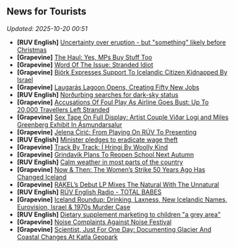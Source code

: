 ## News for Tourists

*Updated: 2025-10-20 00:51*

- **[RUV English]** <a href="https://nyr.ruv.is/english/2025-10-15-uncertainty-over-eruption-but-something-likely-before-christmas-456207/" target="_blank">Uncertainty over eruption - but &quot;something&quot; likely before Christmas</a>
- **[Grapevine]** <a href="https://grapevine.is/mag/articles/2025/09/30/the-haul-yes-mps-buy-stuff-too/" target="_blank">The Haul: Yes, MPs Buy Stuff Too</a>
- **[Grapevine]** <a href="https://grapevine.is/mag/2025/10/12/word-of-the-issue-stranded-idiot/" target="_blank">Word Of The Issue: Stranded Idiot</a>
- **[Grapevine]** <a href="https://grapevine.is/news/2025/10/08/bjork-expresses-support-to-icelandic-citizen-kidnapped-by-israel/" target="_blank">Björk Expresses Support To Icelandic Citizen Kidnapped By Israel</a>
- **[Grapevine]** <a href="https://grapevine.is/news/2025/10/16/laugaras-lagoon-opens-creating-fifty-new-jobs/" target="_blank">Laugarás Lagoon Opens, Creating Fifty New Jobs</a>
- **[RUV English]** <a href="https://nyr.ruv.is/english/2025-10-16-nordurthing-searches-for-dark-sky-status-456241/" target="_blank">Norðurþing searches for dark-sky status</a>
- **[Grapevine]** <a href="https://grapevine.is/mag/2025/10/12/accusations-of-foul-play-as-airline-goes-bust-up-to-20000-travellers-left-stranded/" target="_blank">Accusations Of Foul Play As Airline Goes Bust: Up To 20,000 Travellers Left Stranded</a>
- **[Grapevine]** <a href="https://grapevine.is/icelandic-culture/2025/10/13/sex-tape-on-full-display-artist-couple-vidar-logi-and-miles-greenberg-exhibit-in-asmundarsalur/" target="_blank">Sex Tape On Full Display: Artist Couple Viðar Logi and Miles Greenberg Exhibit In Ásmundarsalur</a>
- **[Grapevine]** <a href="https://grapevine.is/mag/2025/10/15/jelena-ciric-from-playing-on-ruv-to-presenting/" target="_blank">Jelena Ćirić: From Playing On RÚV To Presenting</a>
- **[RUV English]** <a href="https://nyr.ruv.is/english/2025-10-16-minister-pledges-to-eradicate-wage-theft-456294/" target="_blank">Minister pledges to eradicate wage theft</a>
- **[Grapevine]** <a href="https://grapevine.is/music/2025/10/13/track-by-track-i-hringi-by-woolly-kind/" target="_blank">Track By Track: Í Hringi By Woolly Kind</a>
- **[Grapevine]** <a href="https://grapevine.is/news/2025/10/17/plans-to-reopen-school-in-grindavik-next-autumn/" target="_blank">Grindavík Plans To Reopen School Next Autumn</a>
- **[RUV English]** <a href="https://nyr.ruv.is/english/2025-10-17-calm-weather-in-most-parts-of-the-country-456392/" target="_blank">Calm weather in most parts of the country</a>
- **[Grapevine]** <a href="https://grapevine.is/mag/2025/10/15/now-then-the-womens-strike-50-years-ago-has-changed-iceland/" target="_blank">Now & Then: The Women’s Strike 50 Years Ago Has Changed Iceland</a>
- **[Grapevine]** <a href="https://grapevine.is/music/2025/10/15/rakels-debut-lp-mixes-the-natural-with-the-unnatural/" target="_blank">RAKEL’s Debut LP Mixes The Natural With The Unnatural</a>
- **[RUV English]** <a href="https://nyr.ruv.is/english/2025-10-14-ruv-english-radio-total-babes-456132/" target="_blank">RÚV English Radio - TOTAL BABES</a>
- **[Grapevine]** <a href="https://grapevine.is/news/2025/10/14/iceland-roundup-drinking-laxness-new-icelandic-names-eurovision-israel-1970s-murder-case/" target="_blank">Iceland Roundup: Drinking, Laxness, New Icelandic Names, Eurovision, Israel & 1970s Murder Case</a>
- **[RUV English]** <a href="https://nyr.ruv.is/english/2025-10-14-dietary-supplement-marketing-to-children-a-grey-area-456067/" target="_blank">Dietary supplement marketing to children &quot;a grey area&quot;</a>
- **[Grapevine]** <a href="https://grapevine.is/music/2025/10/12/noise-complaints-against-noise-festival/" target="_blank">Noise Complaints Against Noise Festival</a>
- **[Grapevine]** <a href="https://grapevine.is/travel/2025/10/12/scientist-just-for-one-day-documenting-glacier-and-coastal-changes-at-katla-geopark/" target="_blank">Scientist, Just For One Day: Documenting Glacier And Coastal Changes At Katla Geopark</a>
